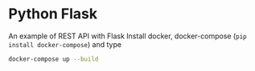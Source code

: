 # Python Flask 

An example of REST API with Flask 
Install docker, docker-compose (`pip install docker-compose`) and type

```bash
docker-compose up --build
```


